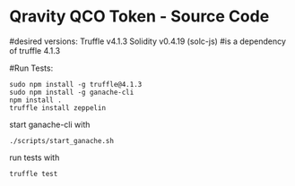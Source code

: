 # Qravity QCO Token - Source Code

#desired versions:
Truffle v4.1.3
Solidity v0.4.19 (solc-js)  #is a dependency of truffle 4.1.3

#Run Tests:

    sudo npm install -g truffle@4.1.3
    sudo npm install -g ganache-cli
    npm install .
    truffle install zeppelin

start ganache-cli with

    ./scripts/start_ganache.sh

run tests with

    truffle test
